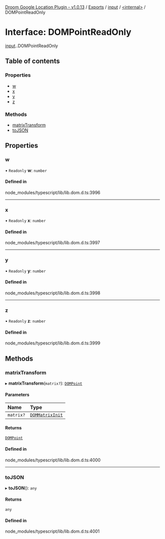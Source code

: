 [Droom Google Location Plugin - v1.0.13](../README.md) / [Exports](../modules.md) / [input](../modules/input.md) / [<internal\>](../modules/input._internal_.md) / DOMPointReadOnly

# Interface: DOMPointReadOnly

[input](../modules/input.md).[<internal>](../modules/input._internal_.md).DOMPointReadOnly

## Table of contents

### Properties

- [w](input._internal_.DOMPointReadOnly.md#w)
- [x](input._internal_.DOMPointReadOnly.md#x)
- [y](input._internal_.DOMPointReadOnly.md#y)
- [z](input._internal_.DOMPointReadOnly.md#z)

### Methods

- [matrixTransform](input._internal_.DOMPointReadOnly.md#matrixtransform)
- [toJSON](input._internal_.DOMPointReadOnly.md#tojson)

## Properties

### w

• `Readonly` **w**: `number`

#### Defined in

node_modules/typescript/lib/lib.dom.d.ts:3996

___

### x

• `Readonly` **x**: `number`

#### Defined in

node_modules/typescript/lib/lib.dom.d.ts:3997

___

### y

• `Readonly` **y**: `number`

#### Defined in

node_modules/typescript/lib/lib.dom.d.ts:3998

___

### z

• `Readonly` **z**: `number`

#### Defined in

node_modules/typescript/lib/lib.dom.d.ts:3999

## Methods

### matrixTransform

▸ **matrixTransform**(`matrix?`): [`DOMPoint`](../modules/input._internal_.md#dompoint)

#### Parameters

| Name | Type |
| :------ | :------ |
| `matrix?` | [`DOMMatrixInit`](input._internal_.DOMMatrixInit.md) |

#### Returns

[`DOMPoint`](../modules/input._internal_.md#dompoint)

#### Defined in

node_modules/typescript/lib/lib.dom.d.ts:4000

___

### toJSON

▸ **toJSON**(): `any`

#### Returns

`any`

#### Defined in

node_modules/typescript/lib/lib.dom.d.ts:4001
